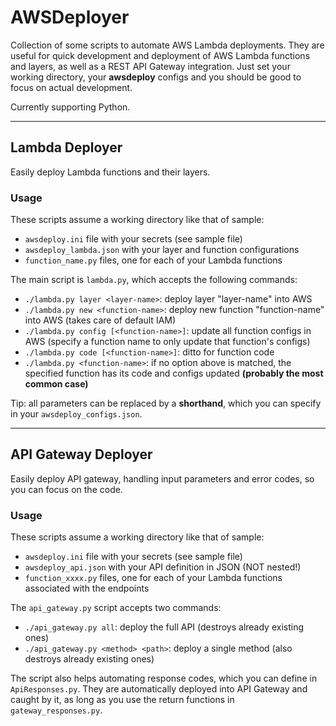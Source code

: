 # AWSDeployer

Collection of some scripts to automate AWS Lambda deployments. They are useful for quick development and deployment of AWS Lambda functions and layers, as well as a REST API Gateway integration. Just set your working directory, your __awsdeploy__ configs and you should be good to focus on actual development.

Currently supporting Python.

---

## Lambda Deployer
Easily deploy Lambda functions and their layers.

### Usage
These scripts assume a working directory like that of sample: 
* `awsdeploy.ini` file with your secrets (see sample file)
* `awsdeploy_lambda.json` with your layer and function configurations
* `function_name.py` files, one for each of your Lambda functions

The main script is `lambda.py`, which accepts the following commands:
* `./lambda.py layer <layer-name>`: deploy layer "layer-name" into AWS
* `./lambda.py new <function-name>`: deploy new function "function-name" into AWS (takes care of default IAM)
* `./lambda.py config [<function-name>]`: update all function configs in AWS (specify a function name to only update that function's configs)
* `./lambda.py code [<function-name>]`: ditto for function code
* `./lambda.py <function-name>`: if no option above is matched, the specified function has its code and configs updated **(probably the most common case)**

Tip: all <function-name> parameters can be replaced by a __shorthand__, which you can specify in your `awsdeploy_configs.json`.

---

## API Gateway Deployer
Easily deploy API gateway, handling input parameters and error codes, so you can focus on the code.

### Usage
These scripts assume a working directory like that of sample: 
* `awsdeploy.ini` file with your secrets (see sample file)
* `awsdeploy_api.json` with your API definition in JSON (NOT nested!)
* `function_xxxx.py` files, one for each of your Lambda functions associated with the endpoints

The `api_gateway.py` script accepts two commands:
* `./api_gateway.py all`: deploy the full API (destroys already existing ones)
* `./api_gateway.py <method> <path>`: deploy a single method (also destroys already existing ones)

The script also helps automating response codes, which you can define in `ApiResponses.py`. They are automatically deployed into API Gateway and caught by it, as long as you use the return functions in `gateway_responses.py`.
